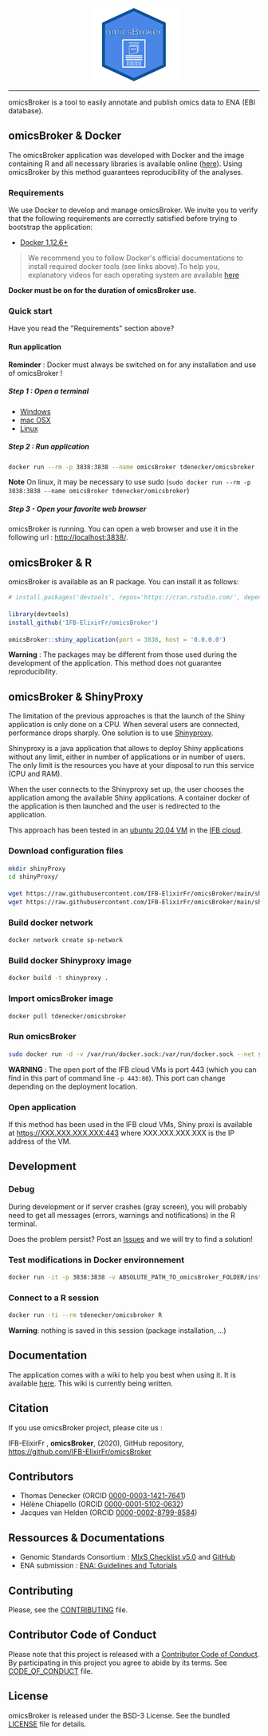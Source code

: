<p align="center"><img src="./inst/application/www/img/logo.svg" alt="logo" height="150px"></p>

------

omicsBroker is a tool to easily annotate and publish omics data to ENA (EBI database).

## omicsBroker & Docker
The omicsBroker application was developed with Docker and the image containing R and all necessary libraries is available online ([here](https://hub.docker.com/repository/docker/tdenecker/omicsbroker)).
Using omicsBroker by this method guarantees reproducibility of the analyses.

### Requirements

We use Docker to develop and manage omicsBroker. We invite you to verify that the
following requirements are correctly satisfied before trying to bootstrap the
application:

* [Docker 1.12.6+](https://docs.docker.com/engine/installation/)

> We recommend you to follow Docker's official documentations to install
required docker tools (see links above).To help you, explanatory videos for each
operating system are available [here](https://www.bretfisher.com/installdocker/)

**Docker must be on for the duration of omicsBroker use.**

### Quick start

Have you read the "Requirements" section above?

#### Run application

**Reminder** : Docker must always be switched on for any installation and use of omicsBroker !

##### Step 1 : Open a terminal 

- [Windows](https://youtu.be/uE9WgNr3OjM)
- [mac OSX](https://www.youtube.com/watch?v=QROX039ckO8)
- [Linux](https://linuxconfig.org/how-to-open-a-terminal-on-ubuntu-bionic-beaver-18-04-linux)

##### Step 2 : Run application

``` bash
docker run --rm -p 3838:3838 --name omicsBroker tdenecker/omicsbroker
```

**Note** On linux, it may be necessary to use sudo (`sudo docker run --rm -p 3838:3838 --name omicsBroker tdenecker/omicsbroker`)

##### Step 3 - Open your favorite web browser

omicsBroker is running. You can open a web browser and use it in the following url : [http://localhost:3838/](http://localhost:3838/).

## omicsBroker & R

omicsBroker is available as an R package. You can install it as follows: 

``` R
# install.packages('devtools', repos='https://cran.rstudio.com/', dependencies = TRUE)

library(devtools)
install_github('IFB-ElixirFr/omicsBroker')

omicsBroker::shiny_application(port = 3838, host = '0.0.0.0')
```

**Warning** : The packages may be different from those used during the development of the application. This method does not guarantee reproducibility.

## omicsBroker & ShinyProxy

The limitation of the previous approaches is that the launch of the Shiny application is only done on a CPU. When several users are connected, performance drops sharply. One solution is to use [Shinyproxy](https://www.shinyproxy.io/).

Shinyproxy is a java application that allows to deploy Shiny applications without any limit, either in number of applications or in number of users. The only limit is the resources you have at your disposal to run this service (CPU and RAM).

When the user connects to the Shinyproxy set up, the user chooses the application among the available Shiny applications. A container docker of the application is then launched and the user is redirected to the application.

This approach has been tested in an [ubuntu 20.04 VM](https://biosphere.france-bioinformatique.fr/catalogue/appliance/173/) in the [IFB cloud](https://www.france-bioinformatique.fr/cloud-ifb/).

### Download configuration files

``` bash
mkdir shinyProxy
cd shinyProxy/

wget https://raw.githubusercontent.com/IFB-ElixirFr/omicsBroker/main/shinyProxy/Dockerfile
wget https://raw.githubusercontent.com/IFB-ElixirFr/omicsBroker/main/shinyProxy/application.yml
```

### Build docker network

``` bash
docker network create sp-network
```

### Build docker Shinyproxy image

``` bash
docker build -t shinyproxy .
```

### Import omicsBroker image

``` bash
docker pull tdenecker/omicsbroker
```

### Run omicsBroker

``` bash
sudo docker run -d -v /var/run/docker.sock:/var/run/docker.sock --net sp-network -p 443:80 shinyproxy
```

**WARNING** : The open port of the IFB cloud VMs is port 443 (which you can find in this part of command line `-p 443:80`). This port can change depending on the deployment location.

### Open application

If this method has been used in the IFB cloud VMs, Shiny proxi is available at https://XXX.XXX.XXX.XXX:443 where XXX.XXX.XXX.XXX is the IP address of the VM.

## Development

### Debug

During development or if server crashes (gray screen), you will probably need to get all messages (errors, warnings and notifications) in the R terminal.

Does the problem persist? Post an [Issues](https://github.com/IFB-ElixirFr/omicsBroker/issues) and we will try to find a solution!

### Test modifications in Docker environnement

``` bash
docker run -it -p 3838:3838 -v ABSOLUTE_PATH_TO_omicsBroker_FOLDER/inst/application:/home/ tdenecker/omicsbroker bash -c "R -e \"shiny::runApp('/home/', host='0.0.0.0', port=3838)\""
```

### Connect to a R session

``` bash
docker run -ti --rm tdenecker/omicsbroker R
```

**Warning**: nothing is saved in this session (package installation, ...)

## Documentation

The application comes with a wiki to help you best when using it. It is available [here](https://github.com/IFB-ElixirFr/omicsBroker/wiki). This wiki is currently being written.

## Citation
If you use omicsBroker project, please cite us :

IFB-ElixirFr , **omicsBroker**, (2020), GitHub repository, https://github.com/IFB-ElixirFr/omicsBroker

## Contributors

- Thomas Denecker (ORCID [0000-0003-1421-7641](https://orcid.org/0000-0003-1421-7641))
- Hélène Chiapello (ORCID [0000-0001-5102-0632](https://orcid.org/0000-0001-5102-0632))
- Jacques van Helden (ORCID [0000-0002-8799-8584](https://orcid.org/0000-0002-8799-8584))

## Ressources & Documentations 

- Genomic Standards Consortium : [MIxS Checklist v5.0](http://press3.mcs.anl.gov/gensc/files/2020/02/mixs_v5.xlsx) and [GitHub](https://github.com/GenomicsStandardsConsortium/mixs-legacy/blob/master/mixs5/mixs_v5.xlsx)
- ENA submission : [ENA: Guidelines and Tutorials](https://ena-docs.readthedocs.io/en/latest/index.html)

## Contributing

Please, see the [CONTRIBUTING](CONTRIBUTING.md) file.

## Contributor Code of Conduct

Please note that this project is released with a [Contributor Code of
Conduct](http://contributor-covenant.org/). By participating in this project you
agree to abide by its terms. See [CODE_OF_CONDUCT](CODE_OF_CONDUCT.md) file.

## License

omicsBroker is released under the BSD-3 License. See the bundled [LICENSE](LICENSE)
file for details.
